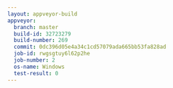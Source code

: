 ```yaml
---
layout: appveyor-build
appveyor:
  branch: master
  build-id: 32723279
  build-number: 269
  commit: 0dc396d05e4a34c1cd57079ada665bb53fa828ad
  job-id: rwgsgtuy6l62p2he
  job-number: 2
  os-name: Windows
  test-result: 0
---
```

